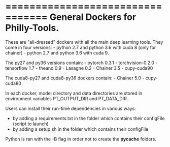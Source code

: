 
=================================
General Dockers for Philly-Tools.
=================================

These are "all-dressed" dockers with all the main deep learning tools.
They come in four versions:
    - python 2.7 and python 3.6 with cuda 8 (only for chainer)
    - python 2.7 and python 3.6 with cuda 9.

The py27 and py36 versions contain:
    - pytorch 0.3.1
    - torchvision-0.2.0
    - tensorflow 1.7
    - theano 0.9
    - Lasagne 0.2
    - Chainer 3.5
    - cupy-cuda90

The cuda8-py27 and cuda8-py36 dockers contain:
    - Chainer 5.0
    - cupy-cuda80

In each docker, model directory and data directories are stored in environment variables
PT_OUTPUT_DIR and PT_DATA_DIR.

Users can install their run-time dependencies in various ways:
- by adding a requirements.txt in the folder which contains their configFile (script to launch)
- by adding a setup.sh in the folder which contains their configFile

Python is ran with the -B flag in order not to create the __pycache__ folders.